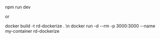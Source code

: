 npm run dev

or

docker build -t rd-dockerize . \n
docker run -d --rm -p 3000:3000 --name my-container rd-dockerize
